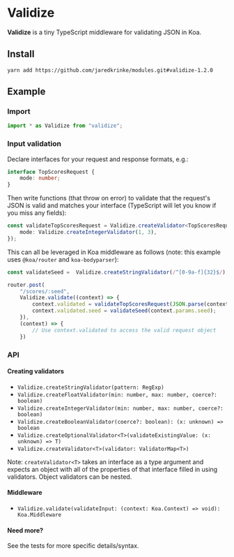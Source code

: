 # Validize

**Validize** is a tiny TypeScript middleware for validating JSON in Koa.

## Install
```
yarn add https://github.com/jaredkrinke/modules.git#validize-1.2.0
```

## Example

### Import

```typescript
import * as Validize from "validize";
```

### Input validation
Declare interfaces for your request and response formats, e.g.:

```typescript
interface TopScoresRequest {
    mode: number;
}
```

Then write functions (that throw on error) to validate that the request's JSON is valid and matches your interface (TypeScript will let you know if you miss any fields):

```typescript
const validateTopScoresRequest = Validize.createValidator<TopScoresRequest>({
    mode: Validize.createIntegerValidator(1, 3),
});
```

This can all be leveraged in Koa middleware as follows (note: this example uses `@koa/router` and `koa-bodyparser`):

```typescript
const validateSeed =  Validize.createStringValidator(/^[0-9a-f]{32}$/);

router.post(
    "/scores/:seed",
    Validize.validate((context) => {
        context.validated = validateTopScoresRequest(JSON.parse(context.request.rawBody));
        context.validated.seed = validateSeed(context.params.seed);
    }),
    (context) => {
        // Use context.validated to access the valid request object
    })
```

### API
#### Creating validators
* `Validize.createStringValidator(pattern: RegExp)`
* `Validize.createFloatValidator(min: number, max: number, coerce?: boolean)`
* `Validize.createIntegerValidator(min: number, max: number, coerce?: boolean)`
* `Validize.createBooleanValidator(coerce?: boolean): (x: unknown) => boolean`
* `Validize.createOptionalValidator<T>(validateExistingValue: (x: unknown) => T)`
* `Validize.createValidator<T>(validator: ValidatorMap<T>)`

Note: `createValidator<T>` takes an interface as a type argument and expects an object with all of the properties of that interface filled in using validators. Object validators can be nested.

#### Middleware
* `Validize.validate(validateInput: (context: Koa.Context) => void): Koa.Middleware`

#### Need more?
See the tests for more specific details/syntax.
